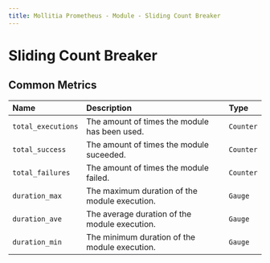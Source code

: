 ```yaml
---
title: Mollitia Prometheus - Module - Sliding Count Breaker
---
```

# Sliding Count Breaker

## Common Metrics

| Name               | Description                                    | Type      | 
|:-------------------|:-----------------------------------------------|:----------|
| `total_executions` | The amount of times the module has been used. | `Counter` |
| `total_success`    | The amount of times the module suceeded.      | `Counter` |
| `total_failures`   | The amount of times the module failed.        | `Counter` |
| `duration_max`     | The maximum duration of the module execution. | `Gauge`   |
| `duration_ave`     | The average duration of the module execution. | `Gauge`   |
| `duration_min`     | The minimum duration of the module execution. | `Gauge`   |

